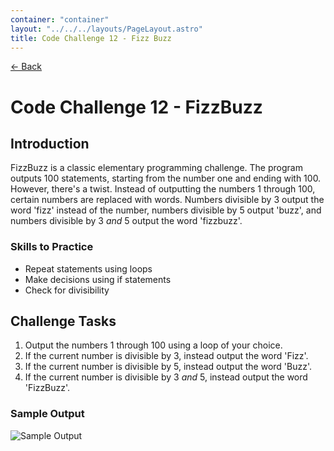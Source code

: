 ```yaml
---
container: "container"
layout: "../../../layouts/PageLayout.astro"
title: Code Challenge 12 - Fizz Buzz
---
```


[← Back](./)

# Code Challenge 12 - FizzBuzz

## Introduction

FizzBuzz is a classic elementary programming challenge. The program outputs 100 statements, starting from the number one and ending with 100. However, there's a twist. Instead of outputting the numbers 1 through 100, certain numbers are replaced with words. Numbers divisible by 3 output the word 'fizz' instead of the number, numbers divisible by 5 output 'buzz', and numbers divisible by 3 _and_ 5 output the word 'fizzbuzz'.

### Skills to Practice

- Repeat statements using loops
- Make decisions using if statements
- Check for divisibility

## Challenge Tasks

1. Output the numbers 1 through 100 using a loop of your choice.
2. If the current number is divisible by 3, instead output the word 'Fizz'.
3. If the current number is divisible by 5, instead output the word 'Buzz'.
4. If the current number is divisible by 3 _and_ 5, instead output the word 'FizzBuzz'.

### Sample Output

![Sample Output](/assets/img/code-challenges/challenge-12-fizzbuzz.gif)
